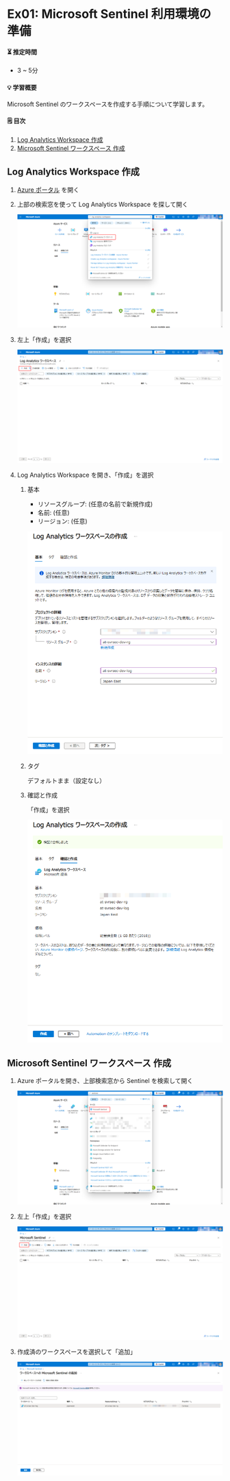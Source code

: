 # Ex01: Microsoft Sentinel 利用環境の準備

#### ⏳ 推定時間

- 3 ~ 5分

#### 💡 学習概要

Microsoft Sentinel のワークスペースを作成する手順について学習します。

#### 🗒️ 目次

1. [Log Analytics Workspace 作成](#log-analytics-workspace-作成)
1. [Microsoft Sentinel ワークスペース 作成](#microsoft-sentinel-ワークスペース-作成)

## Log Analytics Workspace 作成

1. [Azure ポータル](https://portal.azure.com/) を開く

1. 上部の検索窓を使って Log Analytics Workspace を探して開く

    ![](../images/ex04/001-loganalyticsworkspace.png)

1. 左上「作成」を選択

    ![](../images/ex04/002-loganalyticsworkspace.png)

1. Log Analytics Workspace を開き、「作成」を選択
    1. 基本

        - リソースグループ: (任意の名前で新規作成)
        - 名前: (任意)
        - リージョン: (任意)
    
        ![](../images/ex04/003-loganalyticsworkspace.png)

    1. タグ

        デフォルトまま（設定なし）

    1. 確認と作成

        「作成」を選択

        ![](../images/ex04/004-loganalyticsworkspace.png)


## Microsoft Sentinel ワークスペース 作成

1. Azure ポータルを開き、上部検索窓から Sentinel を検索して開く

    ![](../images/ex04/101-sentinel.png)

1. 左上「作成」を選択

    ![](../images/ex04/102-sentinel.png)

1. 作成済のワークスペースを選択して「追加」

    ![](../images/ex04/103-sentinel.png)



